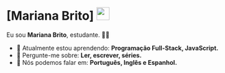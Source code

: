 # [Mariana Brito] <img src="https://25.media.tumblr.com/c85e0ee784aacbbb6d77931c92023342/tumblr_mg93fx3CRi1qjpmfyo1_500.gif" width="30px">

Eu sou <strong>Mariana Brito</strong>, estudante. <strong></strong> 👩‍💻 

- 🚀 Atualmente estou aprendendo: <strong>Programação Full-Stack, JavaScript.</strong> 
- 💬 Pergunte-me sobre: <strong>Ler, escrever, séries.</strong>
- 📣 Nós podemos falar em: <strong>Português, Inglês e Espanhol.</strong>

